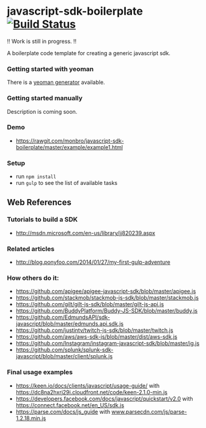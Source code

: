 javascript-sdk-boilerplate [![Build Status](https://travis-ci.org/monbro/javascript-sdk-boilerplate.svg?branch=master)](https://travis-ci.org/monbro/javascript-sdk-boilerplate)
===========================

!! Work is still in progress. !!

A boilerplate code template for creating a generic javascript sdk.

### Getting started with yeoman

There is a [yeoman generator](https://www.npmjs.org/package/generator-javascript-sdk-boilerplate) available.

### Getting started manually

Description is coming soon.

### Demo

* https://rawgit.com/monbro/javascript-sdk-boilerplate/master/example/example1.html

### Setup

* run ```npm install```
* run ```gulp``` to see the list of available tasks

## Web References

### Tutorials to build a SDK

* http://msdn.microsoft.com/en-us/library/jj820239.aspx

### Related articles

* http://blog.ponyfoo.com/2014/01/27/my-first-gulp-adventure

### How others do it:

* https://github.com/apigee/apigee-javascript-sdk/blob/master/apigee.js
* https://github.com/stackmob/stackmob-js-sdk/blob/master/stackmob.js
* https://github.com/gilt/gilt-js-sdk/blob/master/gilt-js-api.js
* https://github.com/BuddyPlatform/Buddy-JS-SDK/blob/master/buddy.js
* https://github.com/EdmundsAPI/sdk-javascript/blob/master/edmunds.api.sdk.js
* https://github.com/justintv/twitch-js-sdk/blob/master/twitch.js
* https://github.com/aws/aws-sdk-js/blob/master/dist/aws-sdk.js
* https://github.com/Instagram/instagram-javascript-sdk/blob/master/ig.js
* https://github.com/splunk/splunk-sdk-javascript/blob/master/client/splunk.js

### Final usage examples

* https://keen.io/docs/clients/javascript/usage-guide/ with https://dc8na2hxrj29i.cloudfront.net/code/keen-2.1.0-min.js
* https://developers.facebook.com/docs/javascript/quickstart/v2.0 with https://connect.facebook.net/en_US/sdk.js
* https://parse.com/docs/js_guide with www.parsecdn.com/js/parse-1.2.18.min.js
